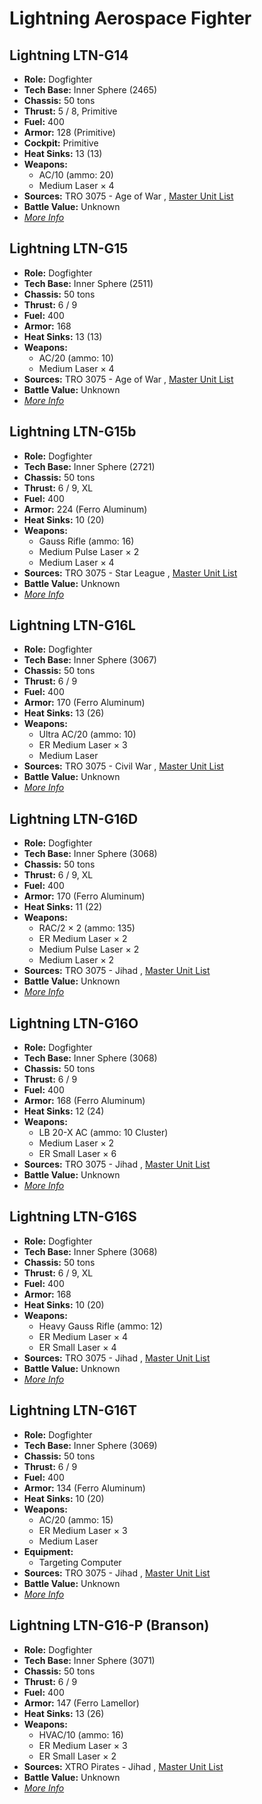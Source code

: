# Lightning Aerospace Fighter 

## Lightning LTN-G14 

- **Role:** Dogfighter 
- **Tech Base:** Inner Sphere (2465) 
- **Chassis:** 50 tons 
- **Thrust:** 5 / 8, Primitive 
- **Fuel:** 400 
- **Armor:** 128 (Primitive) 
- **Cockpit:** Primitive 
- **Heat Sinks:** 13 (13) 
- **Weapons:** 
  - AC/10 (ammo: 20) 
  - Medium Laser × 4 
- **Sources:** TRO 3075 - Age of War , [Master Unit List](http://masterunitlist.info/Unit/Details/4512) 
- **Battle Value:** Unknown 
- [*More Info*](lightning_aerospace_fighter/lightning_ltn-g14.md) 

## Lightning LTN-G15 

- **Role:** Dogfighter 
- **Tech Base:** Inner Sphere (2511) 
- **Chassis:** 50 tons 
- **Thrust:** 6 / 9 
- **Fuel:** 400 
- **Armor:** 168 
- **Heat Sinks:** 13 (13) 
- **Weapons:** 
  - AC/20 (ammo: 10) 
  - Medium Laser × 4 
- **Sources:** TRO 3075 - Age of War , [Master Unit List](http://masterunitlist.info/Unit/Details/4513) 
- **Battle Value:** Unknown 
- [*More Info*](lightning_aerospace_fighter/lightning_ltn-g15.md) 

## Lightning LTN-G15b 

- **Role:** Dogfighter 
- **Tech Base:** Inner Sphere (2721) 
- **Chassis:** 50 tons 
- **Thrust:** 6 / 9, XL 
- **Fuel:** 400 
- **Armor:** 224 (Ferro Aluminum) 
- **Heat Sinks:** 10 (20) 
- **Weapons:** 
  - Gauss Rifle (ammo: 16) 
  - Medium Pulse Laser × 2 
  - Medium Laser × 4 
- **Sources:** TRO 3075 - Star League , [Master Unit List](http://masterunitlist.info/Unit/Details/1878) 
- **Battle Value:** Unknown 
- [*More Info*](lightning_aerospace_fighter/lightning_ltn-g15b.md) 

## Lightning LTN-G16L 

- **Role:** Dogfighter 
- **Tech Base:** Inner Sphere (3067) 
- **Chassis:** 50 tons 
- **Thrust:** 6 / 9 
- **Fuel:** 400 
- **Armor:** 170 (Ferro Aluminum) 
- **Heat Sinks:** 13 (26) 
- **Weapons:** 
  - Ultra AC/20 (ammo: 10) 
  - ER Medium Laser × 3 
  - Medium Laser 
- **Sources:** TRO 3075 - Civil War , [Master Unit List](http://masterunitlist.info/Unit/Details/4515) 
- **Battle Value:** Unknown 
- [*More Info*](lightning_aerospace_fighter/lightning_ltn-g16l.md) 

## Lightning LTN-G16D 

- **Role:** Dogfighter 
- **Tech Base:** Inner Sphere (3068) 
- **Chassis:** 50 tons 
- **Thrust:** 6 / 9, XL 
- **Fuel:** 400 
- **Armor:** 170 (Ferro Aluminum) 
- **Heat Sinks:** 11 (22) 
- **Weapons:** 
  - RAC/2 × 2 (ammo: 135) 
  - ER Medium Laser × 2 
  - Medium Pulse Laser × 2 
  - Medium Laser × 2 
- **Sources:** TRO 3075 - Jihad , [Master Unit List](http://masterunitlist.info/Unit/Details/4514) 
- **Battle Value:** Unknown 
- [*More Info*](lightning_aerospace_fighter/lightning_ltn-g16d.md) 

## Lightning LTN-G16O 

- **Role:** Dogfighter 
- **Tech Base:** Inner Sphere (3068) 
- **Chassis:** 50 tons 
- **Thrust:** 6 / 9 
- **Fuel:** 400 
- **Armor:** 168 (Ferro Aluminum) 
- **Heat Sinks:** 12 (24) 
- **Weapons:** 
  - LB 20-X AC (ammo: 10 Cluster) 
  - Medium Laser × 2 
  - ER Small Laser × 6 
- **Sources:** TRO 3075 - Jihad , [Master Unit List](http://masterunitlist.info/Unit/Details/4516) 
- **Battle Value:** Unknown 
- [*More Info*](lightning_aerospace_fighter/lightning_ltn-g16o.md) 

## Lightning LTN-G16S 

- **Role:** Dogfighter 
- **Tech Base:** Inner Sphere (3068) 
- **Chassis:** 50 tons 
- **Thrust:** 6 / 9, XL 
- **Fuel:** 400 
- **Armor:** 168 
- **Heat Sinks:** 10 (20) 
- **Weapons:** 
  - Heavy Gauss Rifle (ammo: 12) 
  - ER Medium Laser × 4 
  - ER Small Laser × 4 
- **Sources:** TRO 3075 - Jihad , [Master Unit List](http://masterunitlist.info/Unit/Details/4517) 
- **Battle Value:** Unknown 
- [*More Info*](lightning_aerospace_fighter/lightning_ltn-g16s.md) 

## Lightning LTN-G16T 

- **Role:** Dogfighter 
- **Tech Base:** Inner Sphere (3069) 
- **Chassis:** 50 tons 
- **Thrust:** 6 / 9 
- **Fuel:** 400 
- **Armor:** 134 (Ferro Aluminum) 
- **Heat Sinks:** 10 (20) 
- **Weapons:** 
  - AC/20 (ammo: 15) 
  - ER Medium Laser × 3 
  - Medium Laser 
- **Equipment:** 
  - Targeting Computer 
- **Sources:** TRO 3075 - Jihad , [Master Unit List](http://masterunitlist.info/Unit/Details/4518) 
- **Battle Value:** Unknown 
- [*More Info*](lightning_aerospace_fighter/lightning_ltn-g16t.md) 

## Lightning LTN-G16-P (Branson) 

- **Role:** Dogfighter 
- **Tech Base:** Inner Sphere (3071) 
- **Chassis:** 50 tons 
- **Thrust:** 6 / 9 
- **Fuel:** 400 
- **Armor:** 147 (Ferro Lamellor) 
- **Heat Sinks:** 13 (26) 
- **Weapons:** 
  - HVAC/10 (ammo: 16) 
  - ER Medium Laser × 3 
  - ER Small Laser × 2 
- **Sources:** XTRO Pirates - Jihad , [Master Unit List](http://masterunitlist.info/Unit/Details/1879) 
- **Battle Value:** Unknown 
- [*More Info*](lightning_aerospace_fighter/lightning_ltn-g16-p_branson.md) 

